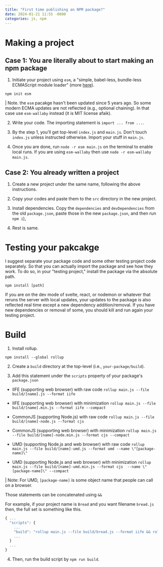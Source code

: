 ```yaml
---
title: "First time publishing an NPM package?"
date: 2024-01-21 11:55 -0600
categories: js, npm
---
```


# Making a project 

## Case 1: You are literally about to start making an npm package

1. Initiate your project using `esm`, a "simple, babel-less, bundle-less ECMAScript module loader" (more [here](https://www.npmjs.com/package/esm)).

```shell
npm init esm
```

| Note. the `esm` pacakge hasn't been updated since 5 years ago. So some modern ECMA updates are not reflected (e.g., optional chaining). In that case use `esm-wallaby` instead (it is MIT license afaik).

2. Write your code. The importing statement is `import ... from ...`.

3. By the step 1, you'll get top-level `index.js` and `main.js`. Don't touch `index.js` unless instructed otherwise. Import your stuff in `main.js`.

4. Once you are done, run `node -r esm main.js` on the terminal to enable local runs. If you are using `esm-wallaby` then use `node -r esm-wallaby main.js`. 

## Case 2: You already written a project

1. Create a new project under the same name, following the above instructions.

2. Copy your codes and paste them to the `src` directory in the new project. 

3. Install dependencies. Copy the `dependencies` and `devDependencies` from the old `package.json`, paste those in the new `package.json`, and then run `npm i`),

4. Rest is same.

# Testing your pakcakge

I suggest separate your package code and some other testing project code separately. So that you can actually import the package and see how they work.
To do so, in your "testing project," install the package via the absolute path.

```shell
npm install [path]
```

If you are on the dev mode of svelte, react, or nodemon or whatever that reruns the server with local updates, 
your updates to the package is also reflected real time except a new dependency addition/removal. 
If you have new dependencies or removal of some, you should kill and run again your testing project. 

# Build

1. Install rollup. 

```shell
npm install --global rollup
```

2. Create a `build` directory at the top-level (i.e., `your-package/build`).

3. Add this statement under the `scripts` property of your package's `package.json`

- IIFE (supporting web browser) with raw code
`rollup main.js --file build/[name].js --format iife`

- IIFE (supporting web browser) with minimization
`rollup main.js --file build/[name].min.js --format iife --compact`

- CommonJS (supporting Node.js) with raw code
`rollup main.js --file build/[name]-node.js --format cjs`

- CommonJS (supporting web browser) with minimization
`rollup main.js --file build/[name]-node.min.js --format cjs --compact`

- UMD (supporting Node.js and web browser) with raw code
`rollup main.js --file build/[name]-umd.js --format umd --name \"[package-name]\"`

- UMD (supporting Node.js and web browser) with minimization
`rollup main.js --file build/[name]-umd.min.js --format cjs  --name \"[package-name]\" --compact`

| Note: For UMD, `[package-name]` is some object name that people can call on a browser.

Those statements can be concatenated using `&&`

For example, if your project name is `Bread` and you want filename `bread.js` then, the full set is something like this.

```js
{ ...
  "scripts": {
    ...
    "build": "rollup main.js --file build/bread.js --format iife && rollup main.js --file build/bread.min.js --format iife --compact && rollup main.js --file build/bread-node.js --format cjs && rollup main.js --file build/bread-node.min.js --format cjs --compact && rollup main.js --file build/bread-umd.js --format umd --name \"Bread\" && rollup main.js --file build/bread-umd.min.js --format cjs  --name \"Bread\" --compact",
    ...
  }
  ...
}
```

4. Then, run the build script by `npm run build`.

